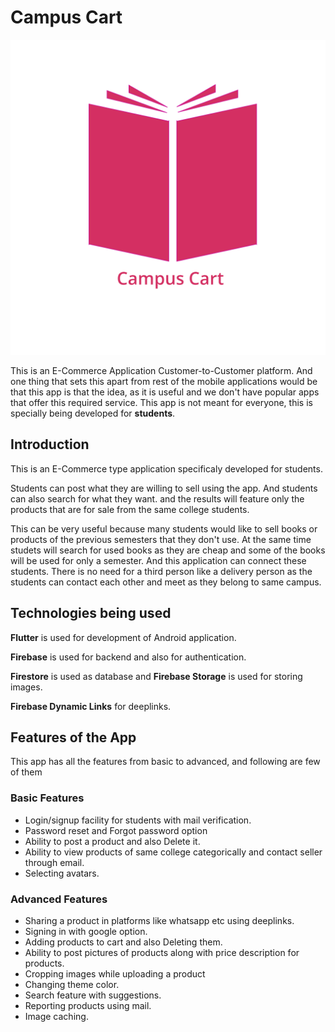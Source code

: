 # Campus Cart

![Campus Cart](/images/logo_curved_png_1080.png)

This is an E-Commerce Application Customer-to-Customer platform.
And one thing that sets this apart from rest of the mobile applications would be that this app is that the idea, as it is useful and we don't have popular apps that offer this required service. This app is not meant for everyone, this is specially being developed for **students**.

## Introduction

This is an E-Commerce type application specificaly developed for students.

Students can post what they are willing to sell using the app.
And students can also search for what they want. and the results will feature only the products that are for sale from the same college students.

This can be very useful because many students would like to sell books or products of the previous semesters that they don't use. At the same time studets will search for used books as they are cheap and some of the books will be used for only a semester. And this application can connect these students. There is no need for a third person like a delivery person as the students can contact each other and meet as they belong to same campus.

## Technologies being used

**Flutter** is used for development of Android application.

**Firebase** is used for backend and also for authentication.

**Firestore** is used as database and **Firebase Storage** is used for storing images.

**Firebase Dynamic Links** for deeplinks.

## Features of the App

This app has all the features from basic to advanced, and following are few of them

### Basic Features

* Login/signup facility for students with mail verification.
* Password reset and Forgot password option
* Ability to post a product and also Delete it.
* Ability to view products of same college categorically and contact seller through email.
* Selecting avatars.

### Advanced Features

* Sharing a product in platforms like whatsapp etc using deeplinks.
* Signing in with google option.
* Adding products to cart and also Deleting them.
* Ability to post pictures of products along with price description for products.
* Cropping images while uploading a product
* Changing theme color.
* Search feature with suggestions.
* Reporting products using mail.
* Image caching.
